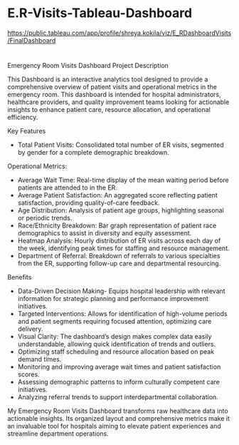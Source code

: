 # E.R-Visits-Tableau-Dashboard

https://public.tableau.com/app/profile/shreya.kokila/viz/E_RDashboardVisits/FinalDashboard


# 
Emergency Room Visits Dashboard Project Description

This Dashboard is an interactive analytics tool designed to provide a comprehensive overview of patient visits and operational metrics in the emergency room. This dashboard is intended for hospital administrators, healthcare providers, and quality improvement teams looking for actionable insights to enhance patient care, resource allocation, and operational efficiency.

Key Features

- Total Patient Visits: Consolidated total number of ER visits, segmented by gender for a complete demographic breakdown.

Operational Metrics:
  - Average Wait Time: Real-time display of the mean waiting period before patients are attended to in the ER.
  - Average Patient Satisfaction: An aggregated score reflecting patient satisfaction, providing quality-of-care feedback.
  - Age Distribution: Analysis of patient age groups, highlighting seasonal or periodic trends.
  - Race/Ethnicity Breakdown: Bar graph representation of patient race demographics to assist in diversity and equity assessment.
  - Heatmap Analysis: Hourly distribution of ER visits across each day of the week, identifying peak times for staffing and resource management.
  - Department of Referral: Breakdown of referrals to various specialties from the ER, supporting follow-up care and departmental resourcing.

Benefits

- Data-Driven Decision Making- Equips hospital leadership with relevant information for strategic planning and performance improvement initiatives.
- Targeted Interventions: Allows for identification of high-volume periods and patient segments requiring focused attention, optimizing care delivery.
- Visual Clarity: The dashboard’s design makes complex data easily understandable, allowing quick identification of trends and outliers.
- Optimizing staff scheduling and resource allocation based on peak demand times.
- Monitoring and improving average wait times and patient satisfaction scores.
- Assessing demographic patterns to inform culturally competent care initiatives.
- Analyzing referral trends to support interdepartmental collaboration.

My Emergency Room Visits Dashboard transforms raw healthcare data into actionable insights. Its organized layout and comprehensive metrics make it an invaluable tool for hospitals aiming to elevate patient experiences and streamline department operations.
#
